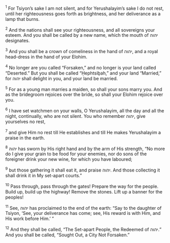 <sup>1</sup> For Tsiyon’s sake I am not silent, and for Yerushalayim’s sake I do not rest, until her righteousness goes forth as brightness, and her deliverance as a lamp that burns.

<sup>2</sup> And the nations shall see your righteousness, and all sovereigns your esteem. And you shall be called by a new name, which the mouth of יהוה designates.

<sup>3</sup> And you shall be a crown of comeliness in the hand of יהוה, and a royal head-dress in the hand of your Elohim.

<sup>4</sup> No longer are you called “Forsaken,” and no longer is your land called “Deserted.” But you shall be called “Ḥephtsiḇah,” and your land “Married,” for יהוה shall delight in you, and your land be married.

<sup>5</sup> For as a young man marries a maiden, so shall your sons marry you. And as the bridegroom rejoices over the bride, so shall your Elohim rejoice over you.

<sup>6</sup> I have set watchmen on your walls, O Yerushalayim, all the day and all the night, continually, who are not silent. You who remember יהוה, give yourselves no rest,

<sup>7</sup> and give Him no rest till He establishes and till He makes Yerushalayim a praise in the earth.

<sup>8</sup> יהוה has sworn by His right hand and by the arm of His strength, “No more do I give your grain to be food for your enemies, nor do sons of the foreigner drink your new wine, for which you have laboured;

<sup>9</sup> but those gathering it shall eat it, and praise יהוה. And those collecting it shall drink it in My set-apart courts.”

<sup>10</sup> Pass through, pass through the gates! Prepare the way for the people. Build up, build up the highway! Remove the stones. Lift up a banner for the peoples!

<sup>11</sup> See, יהוה has proclaimed to the end of the earth: “Say to the daughter of Tsiyon, ‘See, your deliverance has come; see, His reward is with Him, and His work before Him.’ ”

<sup>12</sup> And they shall be called, “The Set-apart People, the Redeemed of יהוה.” And you shall be called, “Sought Out, a City Not Forsaken.”

